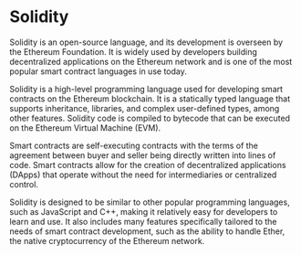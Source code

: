# Solidity
Solidity is an open-source language, and its development is overseen by the Ethereum Foundation. It is widely used by developers building decentralized applications on the Ethereum network and is one of the most popular smart contract languages in use today.


Solidity is a high-level programming language used for developing smart contracts on the Ethereum blockchain. It is a statically typed language that supports inheritance, libraries, and complex user-defined types, among other features. Solidity code is compiled to bytecode that can be executed on the Ethereum Virtual Machine (EVM).

Smart contracts are self-executing contracts with the terms of the agreement between buyer and seller being directly written into lines of code. Smart contracts allow for the creation of decentralized applications (DApps) that operate without the need for intermediaries or centralized control.

Solidity is designed to be similar to other popular programming languages, such as JavaScript and C++, making it relatively easy for developers to learn and use. It also includes many features specifically tailored to the needs of smart contract development, such as the ability to handle Ether, the native cryptocurrency of the Ethereum network.
